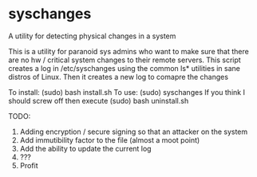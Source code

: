 # syschanges
A utility for detecting physical changes in a system


This is a utility for paranoid sys admins who want to make sure that there are no hw / critical system changes to their remote servers. This script creates a log in /etc/syschanges using the common ls* utilities in sane distros of Linux. Then it creates a new log to comapre the changes

To install: (sudo) bash install.sh
To use:     (sudo) syschanges
If you think I should screw off then execute (sudo) bash uninstall.sh

TODO:

1. Adding encryption / secure signing so that an attacker on the system 
2. Add immutibility factor to the file (almost a moot point)
3. Add the ability to update the current log
4. ???
5. Profit
